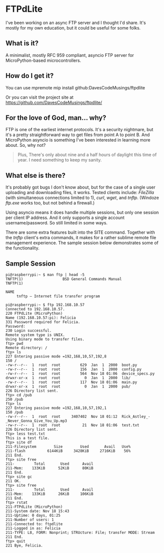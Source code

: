 # FTPdLite
I've been working on an async FTP server and I thought I'd share. It's mostly for my own education, but it could be useful for some folks.

## What is it?
A minimalist, mostly RFC 959 compliant, asyncio FTP server for MicroPython-based microcontrollers.

## How do I get it?
You can use mpremote mip install github:DavesCodeMusings/ftpdlite

Or you can visit the project site at https://github.com/DavesCodeMusings/ftpdlite/

## For the love of God, man... why?
FTP is one of the earliest internet protocols. It's a security nightmare, but it's a pretty straightforward way to get files from point A to point B. And MicroPython asyncio is something I've been interested in learning more about. So, why not?

>Plus, There's only about nine and a half hours of daylight this time of year. I need something to keep my sanity.

## What else is there?
It's probably got bugs I don't know about, but for the case of a single user uploading and downloading files, it works. Tested clients include: _FileZilla_ (with simultaneous connections limited to 1), _curl_, _wget_, and  _tnftp_. (Windoze _ftp.exe_ works too, but not behind a firewall.)

Using asyncio means it does handle multiple sessions, but only one session per client IP address. And it only supports a single account username/password. So still limited in some ways.

There are some extra features built into the SITE command. Together with the _tnftp_ client's extra commands, it makes for a rather sublime remote file management experience. The sample session below demonstrates some of the functionality.

## Sample Session

```
pi@raspberrypi:~ $ man ftp | head -5
TNFTP(1)                  BSD General Commands Manual                 TNFTP(1)

NAME
     tnftp — Internet file transfer program

pi@raspberrypi:~ $ ftp 192.168.10.57
Connected to 192.168.10.57.
220 FTPdLite (MicroPython)
Name (192.168.10.57:pi): Felicia
331 Password required for Felicia.
Password:
230 Login successful.
Remote system type is UNIX.
Using binary mode to transfer files.
ftp> pwd
Remote directory: /
ftp> ls
227 Entering passive mode =192,168,10,57,192,8
150 /
-rw-r--r--  1  root  root         629  Jan  1  2000  boot.py
-rw-r--r--  1  root  root         156  Jan  1  2000  config.py
-rw-r--r--  1  root  root         564  Nov 18 01:06  device_specs.py
drwxr-xr-x  1  root  root           0  Jan  1  2000  lib/
-rw-r--r--  1  root  root         117  Nov 18 01:06  main.py
drwxr-xr-x  1  root  root           0  Jan  1  2000  pub/
226 Directory list sent.
ftp> cd /pub
250 /pub
ftp> ls
227 Entering passive mode =192,168,10,57,192,1
150 /pub
-rw-r--r--  1  root  root     3407402  Nov 18 01:12  Rick_Astley_-_Never_Gonna_Give_You_Up.mp3
-rw-r--r--  1  root  root          21  Nov 18 01:06  test.txt
226 Directory list sent.
ftp> less test.txt
This is a test file.
ftp> site df
211-Filesystem        Size        Used       Avail   Use%
211-flash          6144KiB     3428KiB     2716KiB    56%
211 End.
ftp> site free
211-         Total       Used      Avail
211-Mem:    133KiB      52KiB      80KiB
211 End.
ftp> site gc
211 OK.
ftp> site free
211-         Total       Used      Avail
211-Mem:    133KiB      26KiB     106KiB
211 End.
ftp> rstat
211-FTPdLite (MicroPython)
211-System date: Nov 18 15:43
211-Uptime: 0 days, 01:25
211-Number of users: 1
211-Connected to: ftpdlite
211-Logged in as: Felicia
211-TYPE: L8, FORM: Nonprint; STRUcture: File; transfer MODE: Stream
211 End.
ftp> quit
221 Bye, Felicia.
```

